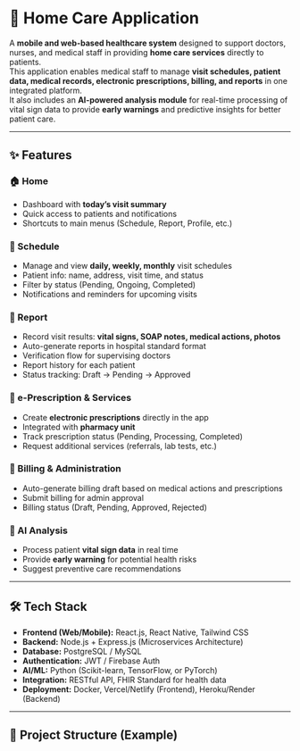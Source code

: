 # 🏥 Home Care Application  

A **mobile and web-based healthcare system** designed to support doctors, nurses, and medical staff in providing **home care services** directly to patients.  
This application enables medical staff to manage **visit schedules, patient data, medical records, electronic prescriptions, billing, and reports** in one integrated platform.  
It also includes an **AI-powered analysis module** for real-time processing of vital sign data to provide **early warnings** and predictive insights for better patient care.  

---

## ✨ Features  

### 🏠 Home  
- Dashboard with **today’s visit summary**  
- Quick access to patients and notifications  
- Shortcuts to main menus (Schedule, Report, Profile, etc.)  

### 📅 Schedule  
- Manage and view **daily, weekly, monthly** visit schedules  
- Patient info: name, address, visit time, and status  
- Filter by status (Pending, Ongoing, Completed)  
- Notifications and reminders for upcoming visits  

### 📑 Report  
- Record visit results: **vital signs, SOAP notes, medical actions, photos**  
- Auto-generate reports in hospital standard format  
- Verification flow for supervising doctors  
- Report history for each patient  
- Status tracking: Draft → Pending → Approved  

### 💊 e-Prescription & Services  
- Create **electronic prescriptions** directly in the app  
- Integrated with **pharmacy unit**  
- Track prescription status (Pending, Processing, Completed)  
- Request additional services (referrals, lab tests, etc.)  

### 🧾 Billing & Administration  
- Auto-generate billing draft based on medical actions and prescriptions  
- Submit billing for admin approval  
- Billing status (Draft, Pending, Approved, Rejected)  

### 🤖 AI Analysis  
- Process patient **vital sign data** in real time  
- Provide **early warning** for potential health risks  
- Suggest preventive care recommendations  

---

## 🛠️ Tech Stack  

- **Frontend (Web/Mobile):** React.js, React Native, Tailwind CSS  
- **Backend:** Node.js + Express.js (Microservices Architecture)  
- **Database:** PostgreSQL / MySQL  
- **Authentication:** JWT / Firebase Auth  
- **AI/ML:** Python (Scikit-learn, TensorFlow, or PyTorch)  
- **Integration:** RESTful API, FHIR Standard for health data  
- **Deployment:** Docker, Vercel/Netlify (Frontend), Heroku/Render (Backend)  

---

## 📂 Project Structure (Example)

